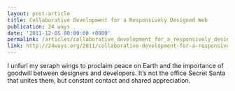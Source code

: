```yaml
---
layout: post-article
title: Collaborative Development for a Responsively Designed Web
publication: 24 ways
date: '2011-12-05 00:00:00 +0000'
permalink: /articles/collaborative_development_for_a_responsively_designed_web/
link: http://24ways.org/2011/collaborative-development-for-a-responsively-designed-web
---
```

I unfurl my seraph wings to proclaim peace on Earth and the importance of goodwill between designers and developers. It’s not the office Secret Santa that unites them, but constant contact and shared appreciation.